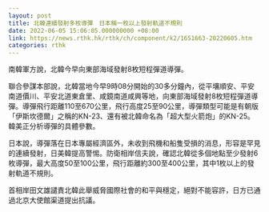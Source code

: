 ```yaml
---
layout: post
title: 北韓連續發射多枚導彈　日本稱一枚以上發射軌道不規則
date: 2022-06-05 15:06:05.000000000 +08:00
link: https://news.rthk.hk/rthk/ch/component/k2/1651663-20220605.htm
categories: rthk
---
```


南韓軍方說，北韓今早向東部海域發射8枚短程彈道導彈。

聯合參謀本部說，北韓當地今早9時08分開始的30多分鐘內，從平壤順安、平安南道價川、平安北道東倉里、咸鏡南道咸興等地，向東部海域發射8枚短程彈道導彈。導彈飛行距離110至670公里，飛行高度25至90公里，導彈類型可能是有朝版「伊斯坎德爾」之稱的KN-23、還有被北韓命名為「超大型火箭炮」的KN-25。韓美正分析導彈的具體參數。

日本說，導彈落在日本專屬經濟區外，未收到飛機和船隻受損的消息，形容是罕見的連續發射，日美韓提高警惕。防衛相岸信夫說，確認北韓從多個地點至少發射6枚導彈，最大高度50至100公里，飛行距離約300至400公里，其中1枚以上的發射軌道不規則。

首相岸田文雄譴責北韓此舉威脅國際社會的和平與穩定，絕對不能容許，日方已通過北京大使館渠道提出抗議。




　　
